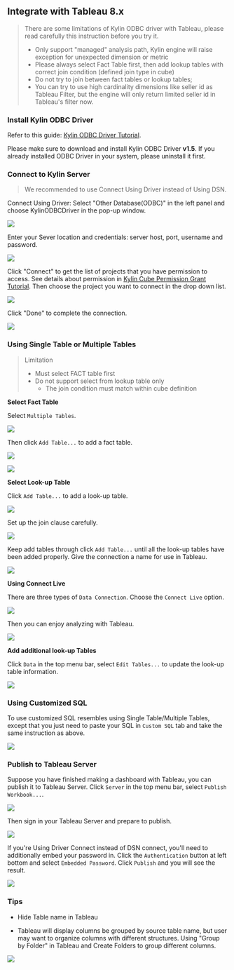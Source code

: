 ## Integrate with Tableau 8.x

> There are some limitations of Kylin ODBC driver with Tableau, please read carefully this instruction before you try it.
>
> * Only support "managed" analysis path, Kylin engine will raise exception for unexpected dimension or metric
> * Please always select Fact Table first, then add lookup tables with correct join condition (defined join type in cube)
> * Do not try to join between fact tables or lookup tables;
> * You can try to use high cardinality dimensions like seller id as Tableau Filter, but the engine will only return limited seller id in Tableau's filter now.

### Install Kylin ODBC Driver
Refer to this guide: [Kylin ODBC Driver Tutorial](../../driver/odbc/README.md).

Please make sure to download and install Kylin ODBC Driver __v1.5__. If you already installed ODBC Driver in your system, please uninstall it first.

### Connect to Kylin Server
> We recommended to use Connect Using Driver instead of Using DSN.

Connect Using Driver: Select "Other Database(ODBC)" in the left panel and choose KylinODBCDriver in the pop-up window. 

![](../../images/tableau_8/odbc.png)

Enter your Sever location and credentials: server host, port, username and password.

![](../../images/tableau_8/serverhost.jpg)

Click "Connect" to get the list of projects that you have permission to access. See details about permission in [Kylin Cube Permission Grant Tutorial](../../../security/acl.en.md). Then choose the project you want to connect in the drop down list. 

![](../../images/tableau_8/project.jpg)

Click "Done" to complete the connection.

![](../../images/tableau_8/done.jpg)

### Using Single Table or Multiple Tables
> Limitation
>
> * Must select FACT table first
> * Do not support select from lookup table only
>    * The join condition must match within cube definition

**Select Fact Table**

Select `Multiple Tables`.

![](../../images/tableau_8/multipleTable.jpg)

Then click `Add Table...` to add a fact table.

![](../../images/tableau_8/facttable.jpg)

![](../../images/tableau_8/facttable2.jpg)

**Select Look-up Table**

Click `Add Table...` to add a look-up table. 

![](../../images/tableau_8/lookup_table.jpg)

Set up the join clause carefully. 

![](../../images/tableau_8/join.jpg)

Keep add tables through click `Add Table...` until all the look-up tables have been added properly. Give the connection a name for use in Tableau.

![](../../images/tableau_8/connName.jpg)

**Using Connect Live**

There are three types of `Data Connection`. Choose the `Connect Live` option. 

![](../../images/tableau_8/connectLive.jpg)

Then you can enjoy analyzing with Tableau.

![](../../images/tableau_8/analysis.jpg)

**Add additional look-up Tables**

Click `Data` in the top menu bar, select `Edit Tables...` to update the look-up table information.

![](../../images/tableau_8/edit_tables.jpg)

### Using Customized SQL
To use customized SQL resembles using Single Table/Multiple Tables, except that you just need to paste your SQL in `Custom SQL` tab and take the same instruction as above.

![](../../images/tableau_8/custom.jpg)

### Publish to Tableau Server
Suppose you have finished making a dashboard with Tableau, you can publish it to Tableau Server.
Click `Server` in the top menu bar, select `Publish Workbook...`. 

![](../../images/tableau_8/publish.jpg)

Then sign in your Tableau Server and prepare to publish. 

![](../../images/tableau_8/prepare-publish.png)

If you're Using Driver Connect instead of DSN connect, you'll need to additionally embed your password in. Click the `Authentication` button at left bottom and select `Embedded Password`. Click `Publish` and you will see the result.

![](../../images/tableau_8/embedded-pwd.png)

### Tips
* Hide Table name in Tableau

* Tableau will display columns be grouped by source table name, but user may want to organize columns with different structures. Using "Group by Folder" in Tableau and Create Folders to group different columns.

![](../../images/tableau_8/groupby-folder.jpg)
